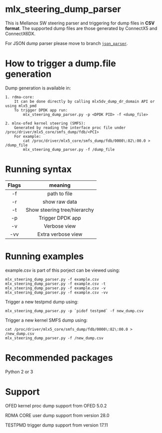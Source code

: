 # mlx_steering_dump_parser
This is Mellanox SW steering parser and triggering for dump files in **CSV format**.
The supported dump files are those generated by ConnectX5 and ConnectX6DX.

For JSON dump parser please move to branch [`json_parser`](https://github.com/Mellanox/mlx_steering_dump/tree/json_parser).

How to trigger a dump.file generation
=====================================
Dump generation is available in:

    1. rdma-core:
        It can be done directly by calling mlx5dv_dump_dr_domain API or using mlx5_pmd
        To trigger DPDK app run:
            mlx_steering_dump_parser.py -p <DPDK PID> -f <dump_file>

    2. mlnx-ofed kernel steering (SMFS):
        Generated by reading the interface proc file under /proc/driver/mlx5_core/smfs_dump/fdb/<PCI>
        For example:
            cat /proc/driver/mlx5_core/smfs_dump/fdb/0000\:82\:00.0 > /dump_file
            mlx_steering_dump_parser.py -f /dump_file

Running syntax
================

| Flags | meaning |
| :---: | :---: |
| -f <PATH> | path to file |
| -r  | show raw data |
| -t  | Show steering tree/hierarchy    |
| -p <DPDK PID> | Trigger DPDK app           |
| -v  | Verbose view               |
| -vv | Extra verbose view      |

Running examples
================

example.csv is part of this porject can be viewed using:

	mlx_steering_dump_parser.py -f example.csv    
	mlx_steering_dump_parser.py -f example.csv -t 
	mlx_steering_dump_parser.py -f example.csv -v 
	mlx_steering_dump_parser.py -f example.csv -vv

Trigger a new testpmd dump using:

	mlx_steering_dump_parser.py -p `pidof testpmd` -f new_dump.csv

Trigger a new kernel SMFS dump using:

	cat /proc/driver/mlx5_core/smfs_dump/fdb/0000\:82\:00.0 > /new_dump.csv
	mlx_steering_dump_parser.py -f /new_dump.csv

Recommended packages
==================
Python 2 or 3

Support
==================
OFED kernel proc dump support from OFED 5.0.2

RDMA CORE user dump support from version 28.0

TESTPMD trigger dump support from version 17.11
